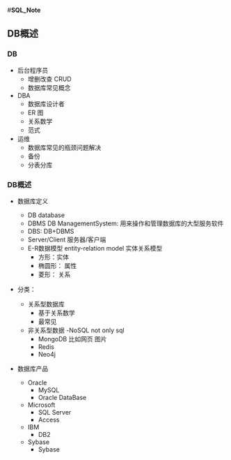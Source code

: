 ﻿#**SQL_Note**

## DB概述

### DB
 - 后台程序员
    - 增删改查 CRUD
    - 数据库常见概念
 - DBA
    - 数据库设计者
    - ER 图
    - 关系数学
    - 范式
 - 运维
    - 数据库常见的瓶颈问题解决
    - 备份
    - 分表分库
    

### DB概述

- 数据库定义
    - DB database
    - DBMS DB ManagementSystem: 用来操作和管理数据库的大型服务软件
    - DBS: DB+DBMS
    - Server/Client 服务器/客户端
    - E-R数据模型 entity-relation model 实体关系模型
        - 方形：实体
        - 椭圆形： 属性
        - 菱形： 关系
- 分类：
    - 关系型数据库
        - 基于关系数学
        - 最常见
    - 非关系型数据 -NoSQL not only sql
        - MongoDB 比如网页 图片
        - Redis
        - Neo4j
        
- 数据库产品
    - Oracle
        - MySQL
        - Oracle DataBase
    - Microsoft
        - SQL Server
        - Access
    - IBM
        - DB2
    - Sybase
        - Sybase
